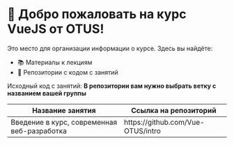 # 👋 Добро пожаловать на курс **VueJS** от **OTUS**!

Это место для организации информации о курсе. Здесь вы найдёте:
- 📚 Материалы к лекциям
- 📝 Репозитории с кодом с занятий

Исходный код с занятий:
**В репозитории вам нужно выбрать ветку с названием вашей группы**

<table>
  <thead>
    <tr>
      <th>Название занятия</th>
      <th>Ссылка на репозиторий</th>
    </tr>
  </thead>
  <tbody>
    <tr>
      <td>Введение в курс, современная веб-разработка</td>
      <td>https://github.com/Vue-OTUS/intro</td>
    </tr>
  </tbody>
</table>

